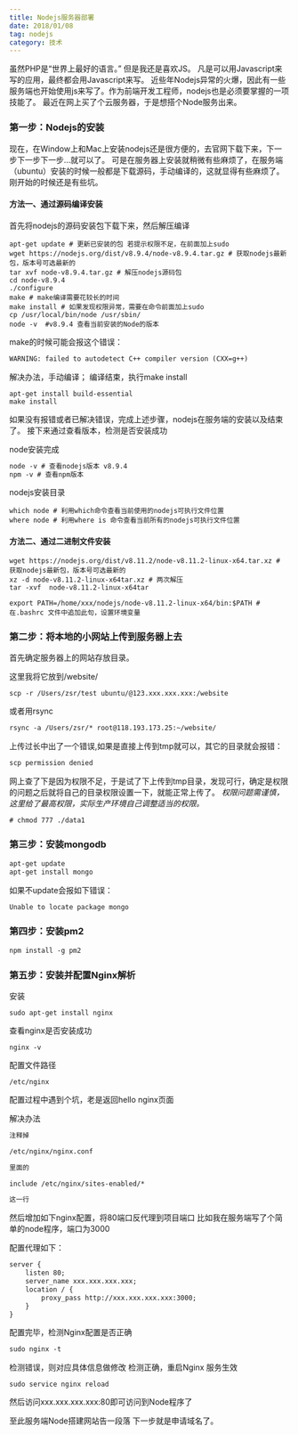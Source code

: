 ```yaml
---
title: Nodejs服务器部署
date: 2018/01/08
tag: nodejs
category: 技术
---
```


虽然PHP是“世界上最好的语言。”
但是我还是喜欢JS。
凡是可以用Javascript来写的应用，最终都会用Javascript来写。
近些年Nodejs异常的火爆，因此有一些服务端也开始使用js来写了。作为前端开发工程师，nodejs也是必须要掌握的一项技能了。
最近在网上买了个云服务器，于是想搭个Node服务出来。

### 第一步：Nodejs的安装

现在，在Window上和Mac上安装nodejs还是很方便的，去官网下载下来，下一步下一步下一步...就可以了。
可是在服务器上安装就稍微有些麻烦了，在服务端（ubuntu）安装的时候一般都是下载源码，手动编译的，这就显得有些麻烦了。
刚开始的时候还是有些坑。

#### 方法一、通过源码编译安装

首先将nodejs的源码安装包下载下来，然后解压编译

``` shell
apt-get update # 更新已安装的包 若提示权限不足，在前面加上sudo
wget https://nodejs.org/dist/v8.9.4/node-v8.9.4.tar.gz # 获取nodejs最新包，版本号可选最新的
tar xvf node-v8.9.4.tar.gz # 解压nodejs源码包
cd node-v8.9.4 
./configure 
make # make编译需要花较长的时间
make install # 如果发现权限异常，需要在命令前面加上sudo
cp /usr/local/bin/node /usr/sbin/ 
node -v  #v8.9.4 查看当前安装的Node的版本 
```

make的时候可能会报这个错误：
``` html
WARNING: failed to autodetect C++ compiler version (CXX=g++)
```

解决办法，手动编译； 编译结束，执行make install
``` shell
apt-get install build-essential
make install
```

如果没有报错或者已解决错误，完成上述步骤，nodejs在服务端的安装以及结束了。
接下来通过查看版本，检测是否安装成功

node安装完成
``` html
node -v # 查看nodejs版本 v8.9.4
npm -v # 查看npm版本
```

nodejs安装目录
```shell
which node # 利用which命令查看当前使用的nodejs可执行文件位置
where node # 利用where is 命令查看当前所有的nodejs可执行文件位置
```

#### 方法二、通过二进制文件安装

``` shell
wget https://nodejs.org/dist/v8.11.2/node-v8.11.2-linux-x64.tar.xz # 获取nodejs最新包，版本号可选最新的
xz -d node-v8.11.2-linux-x64tar.xz # 两次解压
tar -xvf  node-v8.11.2-linux-x64tar

export PATH=/home/xxx/nodejs/node-v8.11.2-linux-x64/bin:$PATH # 在.bashrc 文件中追加此句，设置环境变量
```


### 第二步：将本地的小网站上传到服务器上去

首先确定服务器上的网站存放目录。

这里我将它放到/website/

``` shell
scp -r /Users/zsr/test ubuntu/@123.xxx.xxx.xxx:/website
```

或者用rsync

``` html
rsync -a /Users/zsr/* root@118.193.173.25:~/website/
```
上传过长中出了一个错误,如果是直接上传到tmp就可以，其它的目录就会报错：

``` html
scp permission denied
```

网上查了下是因为权限不足，于是试了下上传到tmp目录，发现可行，确定是权限的问题之后就将自己的目录权限设置一下，就能正常上传了。
*权限问题需谨慎，这里给了最高权限，实际生产环境自己调整适当的权限。*

``` html
# chmod 777 ./data1
```

### 第三步：安装mongodb

``` html
apt-get update
apt-get install mongo
```

如果不update会报如下错误：
``` html
Unable to locate package mongo
```

### 第四步：安装pm2

``` html
npm install -g pm2
```

### 第五步：安装并配置Nginx解析

安装
``` shell
sudo apt-get install nginx
```

查看nginx是否安装成功

``` shell
nginx -v
```

配置文件路径
``` shell
/etc/nginx
```

配置过程中遇到个坑，老是返回hello nginx页面

解决办法
``` html
注释掉

/etc/nginx/nginx.conf 

里面的 

include /etc/nginx/sites-enabled/* 

这一行
```

然后增加如下nginx配置，将80端口反代理到项目端口
比如我在服务端写了个简单的node程序，端口为3000

配置代理如下：

``` html
server {
    listen 80;
    server_name xxx.xxx.xxx.xxx;
    location / {
        proxy_pass http://xxx.xxx.xxx.xxx:3000;
    }
}
```

配置完毕，检测Nginx配置是否正确

``` html
sudo nginx -t
```

检测错误，则对应具体信息做修改
检测正确，重启Nginx 服务生效

``` shell
sudo service nginx reload
```

然后访问xxx.xxx.xxx.xxx:80即可访问到Node程序了

至此服务端Node搭建网站告一段落
下一步就是申请域名了。







